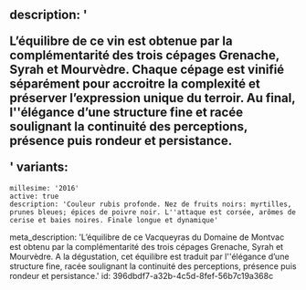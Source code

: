 description: '<p>L’équilibre de ce vin est obtenue par la complémentarité des trois cépages Grenache, Syrah et Mourvèdre. Chaque cépage est vinifié séparément pour accroitre la complexité et préserver l’expression unique du terroir. Au final, l''élégance d’une structure fine et racée soulignant la continuité des perceptions, présence puis rondeur et persistance.</p>'
variants:
  -
    millesime: '2016'
    active: true
    description: 'Couleur rubis profonde. Nez de fruits noirs: myrtilles, prunes bleues; épices de poivre noir. L''attaque est corsée, arômes de cerise et baies noires. Finale longue et dynamique'
meta_description: 'L’équilibre de ce Vacqueyras du Domaine de Montvac est obtenu par la complémentarité des trois cépages Grenache, Syrah et Mourvèdre. A la dégustation, cet équilibre est traduit par l''élégance d’une structure fine, racée soulignant la continuité des perceptions, présence puis rondeur et persistance.'
id: 396dbdf7-a32b-4c5d-8fef-56b7c19a368c
